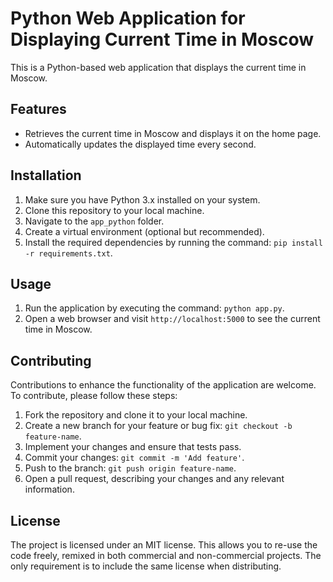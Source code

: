 # Python Web Application for Displaying Current Time in Moscow

This is a Python-based web application that displays the current time in Moscow.


## Features

- Retrieves the current time in Moscow and displays it on the home page.
- Automatically updates the displayed time every second.

## Installation

1. Make sure you have Python 3.x installed on your system.
2. Clone this repository to your local machine.
3. Navigate to the `app_python` folder.
4. Create a virtual environment (optional but recommended).
5. Install the required dependencies by running the command: `pip install -r requirements.txt`.

## Usage

1. Run the application by executing the command: `python app.py`.
2. Open a web browser and visit `http://localhost:5000` to see the current time in Moscow.

## Contributing

Contributions to enhance the functionality of the application are welcome. To contribute, please follow these steps:

1. Fork the repository and clone it to your local machine.
2. Create a new branch for your feature or bug fix: `git checkout -b feature-name`.
3. Implement your changes and ensure that tests pass.
4. Commit your changes: `git commit -m 'Add feature'`.
5. Push to the branch: `git push origin feature-name`.
6. Open a pull request, describing your changes and any relevant information.

## License

The project is licensed under an MIT license. This allows you to re-use the code freely, remixed in both commercial and non-commercial projects. The only requirement is to include the same license when distributing.